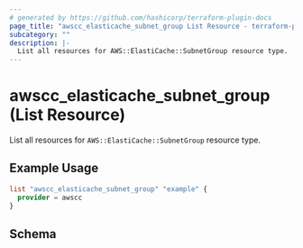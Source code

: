 ```yaml
---
# generated by https://github.com/hashicorp/terraform-plugin-docs
page_title: "awscc_elasticache_subnet_group List Resource - terraform-provider-awscc"
subcategory: ""
description: |-
  List all resources for AWS::ElastiCache::SubnetGroup resource type.
---
```


# awscc_elasticache_subnet_group (List Resource)

List all resources for `AWS::ElastiCache::SubnetGroup` resource type.

## Example Usage

```terraform
list "awscc_elasticache_subnet_group" "example" {
  provider = awscc
}
```

<!-- schema generated by tfplugindocs -->
## Schema
